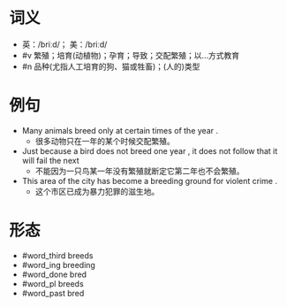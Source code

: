 # 词义
- 英：/briːd/； 美：/briːd/
- #v 繁殖；培育(动植物)；孕育；导致；交配繁殖；以…方式教育
- #n 品种(尤指人工培育的狗、猫或牲畜)；(人的)类型
# 例句
- Many animals breed only at certain times of the year .
	- 很多动物只在一年的某个时候交配繁殖。
- Just because a bird does not breed one year , it does not follow that it will fail the next
	- 不能因为一只鸟某一年没有繁殖就断定它第二年也不会繁殖。
- This area of the city has become a breeding ground for violent crime .
	- 这个市区已成为暴力犯罪的滋生地。
# 形态
- #word_third breeds
- #word_ing breeding
- #word_done bred
- #word_pl breeds
- #word_past bred
